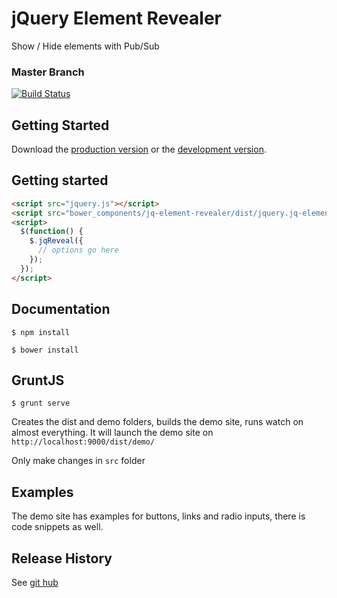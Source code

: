 # jQuery Element Revealer

Show / Hide elements with Pub/Sub

### Master Branch
[![Build Status](https://travis-ci.org/cleargif/jq-element-revealer.svg?branch=master)](https://travis-ci.org/cleargif/jq-element-revealer)


## Getting Started

Download the [production version][min] or the [development version][max].

[min]: https://raw.githubusercontent.com/cleargif/jq-element-revealer/master/dist/jquery.jq-element-revealer.min.js
[max]: https://raw.githubusercontent.com/cleargif/jq-element-revealer/master/dist/jquery.jq-element-revealer.js


## Getting started
```html
<script src="jquery.js"></script>
<script src="bower_components/jq-element-revealer/dist/jquery.jq-element-revealer.min.js"></script>
<script>
  $(function() {
    $.jqReveal({
      // options go here
    });
  });
</script>
```


## Documentation
  
    $ npm install

    $ bower install

## GruntJS

    $ grunt serve


Creates the dist and demo folders, builds the demo site, runs watch on almost everything. It will launch the demo site on 
`http://localhost:9000/dist/demo/`

Only make changes in `src` folder

## Examples
The demo site has examples for buttons, links and radio inputs, there is code snippets as well.

## Release History
See [git hub](https://github.com/cleargif/jq-element-revealer/releases)
